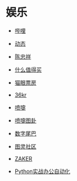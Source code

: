 # 娱乐


<div id = "首"></div>
<script src = "../js/首.js"></script>


* [哔哩](https://m.bilibili.com/)
* [动态](https://t.bilibili.com/)
* [陈忠祥](https://m.bilibili.com/space/238171819)


* [什么值得买](https://m.smzdm.com/)
* [猫眼票房](https://piaofang.maoyan.com/)


* [36kr](https://m.36kr.com/)


* [喷嚏](http://www.dapenti.com/blog/indexforweb.asp)
* [喷嚏图卦](http://www.dapenti.com/blog/blog.asp?name=xilei&subjectid=70)


* [数字尾巴](https://m.dgtle.com/)
* [图灵社区](https://m.ituring.com.cn/)
* [ZAKER](http://www.myzaker.com/)


* [Python实战办公自动化](https://study.163.com/course/introduction/1213082802.htm)
